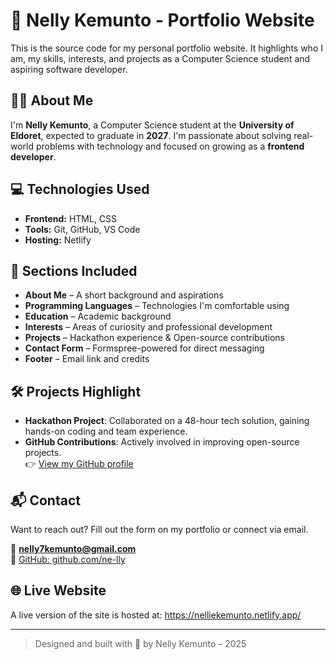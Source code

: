 # 💼 Nelly Kemunto - Portfolio Website

This is the source code for my personal portfolio website. It highlights who I am, my skills, interests, and projects as a Computer Science student and aspiring software developer.

## 🧑‍💻 About Me

I'm **Nelly Kemunto**, a Computer Science student at the **University of Eldoret**, expected to graduate in **2027**. I'm passionate about solving real-world problems with technology and focused on growing as a **frontend developer**.

## 💻 Technologies Used

- **Frontend:** HTML, CSS  
- **Tools:** Git, GitHub, VS Code
- **Hosting:** Netlify


## 📌 Sections Included

- **About Me** – A short background and aspirations  
- **Programming Languages** – Technologies I'm comfortable using  
- **Education** – Academic background  
- **Interests** – Areas of curiosity and professional development  
- **Projects** – Hackathon experience & Open-source contributions  
- **Contact Form** – Formspree-powered for direct messaging  
- **Footer** – Email link and credits  

## 🛠 Projects Highlight

- **Hackathon Project**: Collaborated on a 48-hour tech solution, gaining hands-on coding and team experience.
- **GitHub Contributions**: Actively involved in improving open-source projects.  
  👉 [View my GitHub profile](https://github.com/ne-lly)

## 📬 Contact

Want to reach out? Fill out the form on my portfolio or connect via email.

📧 **nelly7kemunto@gmail.com**  
🔗 [GitHub: github.com/ne-lly](https://github.com/ne-lly)

## 🌐 Live Website

A live version of the site is hosted at:
https://nelliekemunto.netlify.app/

---

> Designed and built with 🩵 by Nelly Kemunto – 2025
